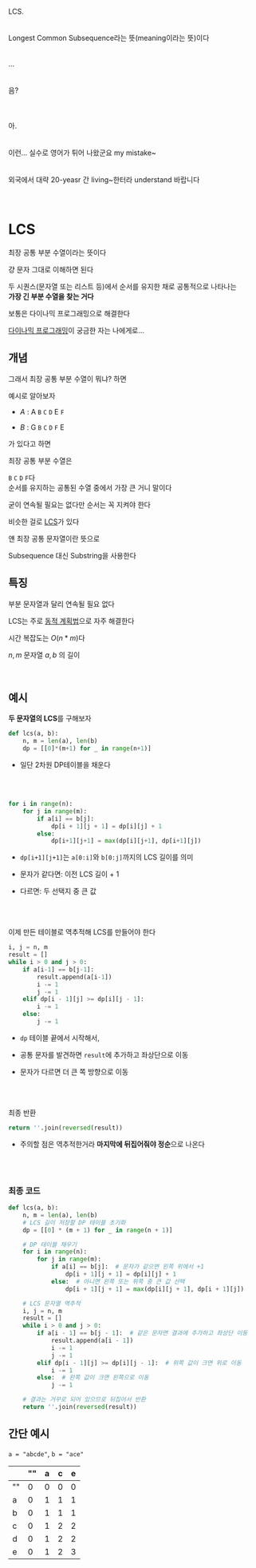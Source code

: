 <br><br><br>
LCS.
<br><br><br>
Longest Common Subsequence라는 뜻(meaning이라는 뜻)이다
<br><br><br>
...
<br><br><br>
음?
<br><br><br><br>
아.
<br><br><br>
이런... 실수로 영어가 튀어 나왔군요 my mistake~
<br><br><br>
외국에서 대략 20-yeasr 간 living~한터라 understand 바랍니다
<br><br><br>

# LCS
최장 공통 부분 수열이라는 뜻이다

걍 문자 그대로 이해하면 된다

두 시퀀스(문자열 또는 리스트 등)에서 순서를 유지한 채로 공통적으로 나타나는<br>
**가장 긴 부분 수열을 찾는 거다**

보통은 다이나믹 프로그래밍으로 해결한다

[다이나믹 프로그래밍](../week4_word/DP.md)이 궁금한 자는 나에게로...

## 개념
그래서 최장 공통 부분 수열이 뭐냐? 하면

예시로 알아보자

- $A$ : A `B` `C` `D` E `F`

- $B$ : G `B` `C` `D` `F` E

가 있다고 하면

최장 공통 부분 수열은

`B` `C` `D` `F`다<br>
순서를 유지하는 공통된 수열 중에서 가장 큰 거니 말이다

굳이 연속될 필요는 없다만 순서는 꼭 지켜야 한다

비슷한 걸로 [LCS](LCS2)가 있다

얜 최장 공통 문자열이란 뜻으로

Subsequence 대신 Substring을 사용한다

## 특징

부분 문자열과 달리 연속될 필요 없다

LCS는 주로 [동적 계획법](DP.md)으로 자주 해결한다

시간 복잡도는 $O(n * m)$다

$n, m$ 문자열 $a,b$ 의 길이

<br>

## 예시

**두 문자열의 LCS**를 구해보자

```py
def lcs(a, b):
    n, m = len(a), len(b)
    dp = [[0]*(m+1) for _ in range(n+1)]
```
- 일단 2차원 DP테이블을 채운다

<br><br>

```py
for i in range(n):
    for j in range(m):
        if a[i] == b[j]:
            dp[i + 1][j + 1] = dp[i][j] + 1
        else:
            dp[i+1][j+1] = max(dp[i][j+1], dp[i+1][j])
```

- `dp[i+1][j+1]`는 `a[0:i]`와 `b[0:j]`까지의 LCS 길이를 의미

- 문자가 같다면: 이전 LCS 길이 + 1

- 다르면: 두 선택지 중 큰 값

<br><br>

이제 만든 테이블로 역추적해 LCS를 만들어야 한다

```py
i, j = n, m
result = []
while i > 0 and j > 0:
    if a[i-1] == b[j-1]:
        result.append(a[i-1])
        i -= 1
        j -= 1
    elif dp[i - 1][j] >= dp[i][j - 1]:
        i -= 1
    else:
        j -= 1
```

- `dp` 테이블 끝에서 시작해서,

- 공통 문자를 발견하면 `result`에 추가하고 좌상단으로 이동

- 문자가 다르면 더 큰 쪽 방향으로 이동

<br><br>

최종 반환
```py
return ''.join(reversed(result))
```

- 주의할 점은 역추적한거라 **마지막에 뒤집어줘야 정순**으로 나온다

<br><br>

### 최종 코드
```py
def lcs(a, b):
    n, m = len(a), len(b)
    # LCS 길이 저장할 DP 테이블 초기화
    dp = [[0] * (m + 1) for _ in range(n + 1)]

    # DP 테이블 채우기
    for i in range(n):
        for j in range(m):
            if a[i] == b[j]:  # 문자가 같으면 왼쪽 위에서 +1
                dp[i + 1][j + 1] = dp[i][j] + 1
            else:  # 아니면 왼쪽 또는 위쪽 중 큰 값 선택
                dp[i + 1][j + 1] = max(dp[i][j + 1], dp[i + 1][j])

    # LCS 문자열 역추적
    i, j = n, m
    result = []
    while i > 0 and j > 0:
        if a[i - 1] == b[j - 1]:  # 같은 문자면 결과에 추가하고 좌상단 이동
            result.append(a[i - 1])
            i -= 1
            j -= 1
        elif dp[i - 1][j] >= dp[i][j - 1]:  # 위쪽 값이 크면 위로 이동
            i -= 1
        else:  # 왼쪽 값이 크면 왼쪽으로 이동
            j -= 1

    # 결과는 거꾸로 되어 있으므로 뒤집어서 반환
    return ''.join(reversed(result))
```


## 간단 예시

`a = "abcde"`, `b = "ace"`

|    | "" | a | c | e |
| -- | -- | - | - | - |
| "" | 0  | 0 | 0 | 0 |
| a  | 0  | 1 | 1 | 1 |
| b  | 0  | 1 | 1 | 1 |
| c  | 0  | 1 | 2 | 2 |
| d  | 0  | 1 | 2 | 2 |
| e  | 0  | 1 | 2 | 3 |
